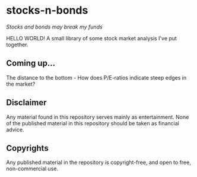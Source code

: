 # stocks-n-bonds
*Stocks and bonds may break my funds*

HELLO WORLD!
A small library of some stock market analysis I've put together.

## Coming up...
The distance to the bottom - How does P/E-ratios indicate steep edges in the market?

## Disclaimer
Any material found in this repository serves mainly as entertainment. None of the published material in this repository should be taken as financial advice.

## Copyrights
Any published material in the repository is copyright-free, and open to free, non-commercial use.
